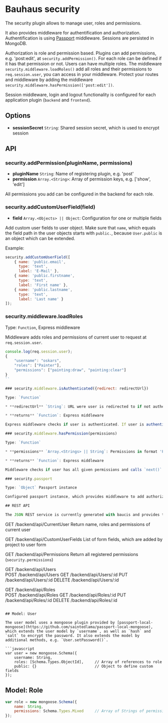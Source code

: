 # Bauhaus security

The security plugin allows to manage user, roles and permissions. 

It also provides middleware for authentification and authorization. Authentification is using [Passport](http://passportjs.org/) middleware. Sessions are persisted in MongoDB. 

Authorization is role and permission based. Plugins can add permissions, e.g. 'post:edit', at `security.addPermission()`. For each role can be defined if it has that permission or not. Users can have multiple roles. The middleware `security.middleware.loadRoles()` add all roles and their permissions to `req.session.user`, you can access in your middleware. Protect your routes and middleware by adding the middleware `security.middleware.hasPermission(['post:edit'])`.

Session middleware, login and logout functionality is configured for each application plugin (`backend` and `frontend`).

## Options

* **sessionSecret** `String`: Shared session secret, which is used to encrypt session

## API

### security.addPermission(pluginName, permissions)

* **pluginName** `String`: Name of registering plugin, e.g. 'post'
* **permission** `Array.<String>`: Array of permission keys, e.g. ['show', 'edit']

All permissions you add can be configured in the backend for each role. 

### security.addCustomUserField(field)

* **field** `Array.<Objects> || Object`: Configuration for one or multiple fields

Add custom user fields to user object. Make sure that `name`, which equals the field path
in the user objects starts with `public.`, because `User.public` is an object which can 
be extended.

Example:
```javascript
security.addCustomUserField([
    { name: 'public.email', 
      type: 'text',
      label: 'E-Mail' }, 
    { name: 'public.firstname', 
      type: 'text',
      label: 'First name' }, 
    { name: 'public.lastname', 
      type: 'text',
      label: 'Last name' }
]);
```

### security.middleware.loadRoles

Type: `Function`, Express middleware

Middleware adds roles and permissions of current user to request at `req.session.user`.

```javascript
console.log(req.session.user);
{
    "username": "oskars",
    "roles": ["Painter"],
    "permissions": ["painting:draw", "painting:clear"]
}
``

### security.middleware.isAuthenticated({redirect: redirectUrl})

Type: `Function`

* **redirectUrl** `String`: URL were user is redirected to if not authenticated

* **returns** `Function`: Express middleware

Express middleware checks if user is authenticated. If user is authenticated `next()` is called. Otherwise, for JSON requests error `403` is returned, other requests are redirected.

### security.middleware.hasPermission(permissions)

Type: `Function`

* **permissions** `Array.<Strings> || String`: Permissions in format 'PLUGIN:PERMISSION', e.g. 'post:edit'

* **returns** `Function`: Express middleware

Middleware checks if user has all given permissions and calls `next()` if true. Otherwise, for JSON requests error `403` is returned, other requests are redirected.

### security.passport

Type: `Object` Passport instance

Configured passport instance, which provides middleware to add authorization middleware to express apps.

## REST API

The JSON REST service is currently generated with baucis and provides the following methods:

```
GET    /backend/api/CurrentUser       Return name, roles and permissions of current user

GET    /backend/api/CustomUserFields  List of form fields, which are added by project to user form

GET    /backend/api/Permissions       Return all registered permissions (`security.permissions`)

GET    /backend/api/Users        
POST   /backend/api/Users
GET    /backend/api/Users/:id
PUT    /backend/api/Users/:id
DELETE /backend/api/Users/:id

GET    /backend/api/Roles       
POST   /backend/api/Roles
GET    /backend/api/Roles/:id
PUT    /backend/api/Roles/:id
DELETE /backend/api/Roles/:id
```

## Model: User

The user model uses a mongoose plugin provided by [passport-local-mongoose](https://github.com/saintedlama/passport-local-mongoose), which extends the user model by `username`, as well as `hash` and `salt` to encrypt the password. It also extends the model by additional methods, e.g. `User.setPassword()`.

```javascript
var user = new mongoose.Schema({
    username: String,
    roles: [Schema.Types.ObjectId],     // Array of references to role
    public: {}                          // Object to define custom fields
});
```

## Model: Role

```javascript
var role = new mongoose.Schema({
    name: String,                       
    permissions: Schema.Types.Mixed     // Array of Strings of permissions (e.g. 'post:edit') this role has
});
```
